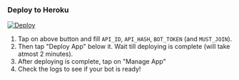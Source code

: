 

### Deploy to Heroku

[![Deploy](https://www.herokucdn.com/deploy/button.svg)](https://heroku.com/deploy?template=https://github.com/wtftoxicop/stringse)

1. Tap on above button and fill `API_ID`, `API_HASH`, `BOT_TOKEN` (and `MUST_JOIN`).
2. Then tap "Deploy App" below it. Wait till deploying is complete (will take atmost 2 minutes).
3. After deploying is complete, tap on "Manage App"
4. Check the logs to see if your bot is ready!
